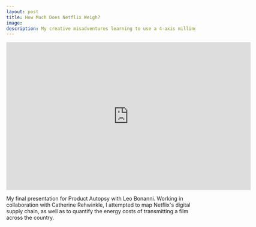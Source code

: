 ```yaml
---
layout: post
title: How Much Does Netflix Weigh?
image:
description: My creative misadventures learning to use a 4-axis milling machine. I make the Stanley Cup with foam.
---
```


<iframe src="https://docs.google.com/presentation/d/1TjnyqqOvPFYZX6L9EaNBvNBTdIRiAtYxoDF8jPi1w-M/pub?start=false&loop=false&delayms=5000" frameborder="0" width="652" height="395" allowfullscreen="true" mozallowfullscreen="true" webkitallowfullscreen="true"></iframe>

My final presentation for Product Autopsy with Leo Bonanni. Working in collaboration with Catherine Rehwinkle, I attempted to map Netflix's digital supply chain, as well as to quantify the energy costs of transmitting a film across the country. 